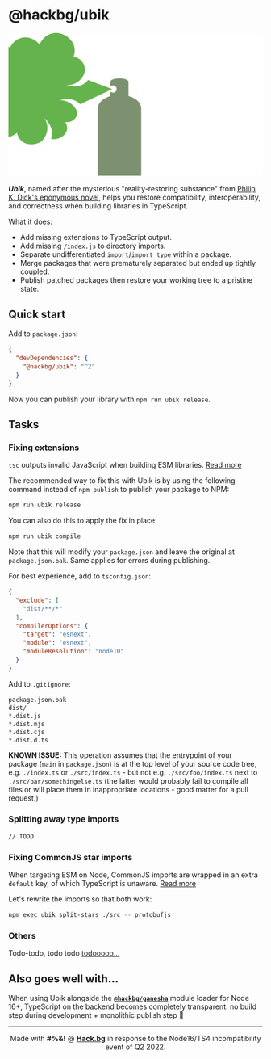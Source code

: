 # @hackbg/ubik

![](./ubik.svg)

***Ubik***, named after the mysterious "reality-restoring substance" from
[Philip K. Dick's eponymous novel](https://en.wikipedia.org/wiki/Ubik),
helps you restore compatibility, interoperability, and correctness when
building libraries in TypeScript.

What it does:

* Add missing extensions to TypeScript output.
* Add missing `/index.js` to directory imports.
* Separate undifferentiated `import`/`import type` within a package.
* Merge packages that were prematurely separated but ended up tightly coupled.
* Publish patched packages then restore your working tree to a pristine state.

## Quick start

Add to `package.json`:

```json
{
  "devDependencies": {
    "@hackbg/ubik": "^2"
  }
}
```

Now you can publish your library with `npm run ubik release`.

## Tasks

### Fixing extensions

`tsc` outputs invalid JavaScript when building ESM libraries. [Read more](./docs/extensions.md)

The recommended way to fix this with Ubik is by using the following command
instead of `npm publish` to publish your package to NPM:

```sh
npm run ubik release
```

You can also do this to apply the fix in place:

```sh
npm run ubik compile
```

Note that this will modify your `package.json` and leave the original at `package.json.bak`.
Same applies for errors during publishing.

For best experience, add to `tsconfig.json`:

```json
{
  "exclude": [
    "dist/**/*"
  ],
  "compilerOptions": {
    "target": "esnext",
    "module": "esnext",
    "moduleResolution": "node10"
  }
}
```

Add to `.gitignore`:

```
package.json.bak
dist/
*.dist.js
*.dist.mjs
*.dist.cjs
*.dist.d.ts
```

**KNOWN ISSUE:** This operation assumes that the entrypoint of your package (`main` in `package.json`)
is at the top level of your source code tree, e.g. `./index.ts` or `./src/index.ts` -
but not e.g. `./src/foo/index.ts` next to `./src/bar/somethingelse.ts` (the latter
would probably fail to compile all files or will place them in inappropriate locations -
good matter for a pull request.)

### Splitting away type imports

```sh
// TODO
```

### Fixing CommonJS star imports

When targeting ESM on Node, CommonJS imports are wrapped in an extra `default` key,
of which TypeScript is unaware. [Read more](./docs/split-stars.md)

Let's rewrite the imports so that both work:

```sh
npm exec ubik split-stars ./src -- protobufjs
```

### Others

Todo-todo, todo todo [todooooo...](https://youtu.be/VyZiIuMufTA?si=Owhmey5gRLN-AaaK&t=11)

## Also goes well with...

When using Ubik alongside the [**`@hackbg/ganesha`**](https://github.com/hackbg/ganesha)
module loader for Node 16+, TypeScript on the backend becomes completely transparent:
no build step during development + monolithic publish step 🐘

<div align="center">

---

Made with **#%&!** @ [**Hack.bg**](https://foss.hack.bg)
in response to the Node16/TS4 incompatibility event of Q2 2022.

</div>
